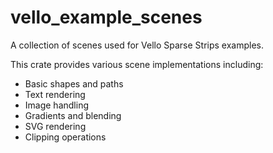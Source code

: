 # vello_example_scenes

A collection of scenes used for Vello Sparse Strips examples.

This crate provides various scene implementations including:
- Basic shapes and paths
- Text rendering
- Image handling
- Gradients and blending
- SVG rendering
- Clipping operations
